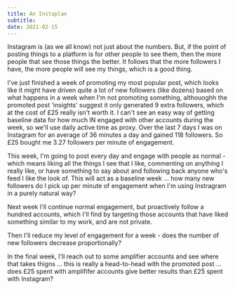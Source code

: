```yaml
---
title: An Instaplan
subtitle: 
date: 2021-02-15
---
```


Instagram is (as we all know) not just about the numbers. But, if the point of posting things to a platform is for other people to see them, then the more people that see those things the better. It follows that the more followers I have, the more people will see my things, which is a good thing.

I've just finished a week of promoting my most popular post, which looks like it might have driven quite a lot of new followers (like dozens) based on what happens in a week when I'm not promoting something, althouoghh the promoted post 'insights' suggest it only generated 9 extra followers, which at the cost of £25 really isn't worth it. I can't see an easy way of getting baseline data for how much IN engaged with other accounts during the week, so we'll use daily active time as proxy. Over the last 7 days I was on Instagram for an average of 36 minutes a day and gained 118 followers. So £25 bought me 3.27 followers per minute of engagement.

This week, I'm going to post every day and engage with people as normal - which means liking all the things I see that I like, commenting on anything I really like, or have something to say about and following back anyone who's feed I like the look of. This will act as a baseline week ... how many new followers do I pick up per minute of engagement when I'm using Instragram in a purely natural way?

Next week I'll continue normal engagement, but proactively follow a hundred accounts, which I'll find by targeting those accounts that have liked something similar to my work, and are not private.

Then I'll reduce my level of engagement for a week - does the number of new followers decrease proportionally?

In the final week, I'll reach out to some amplifier accounts and see where that takes thigns ... this is really a head-to-head with the promoted post ... does £25 spent with amplififer accounts give better results than £25 spent with Instagram?
          